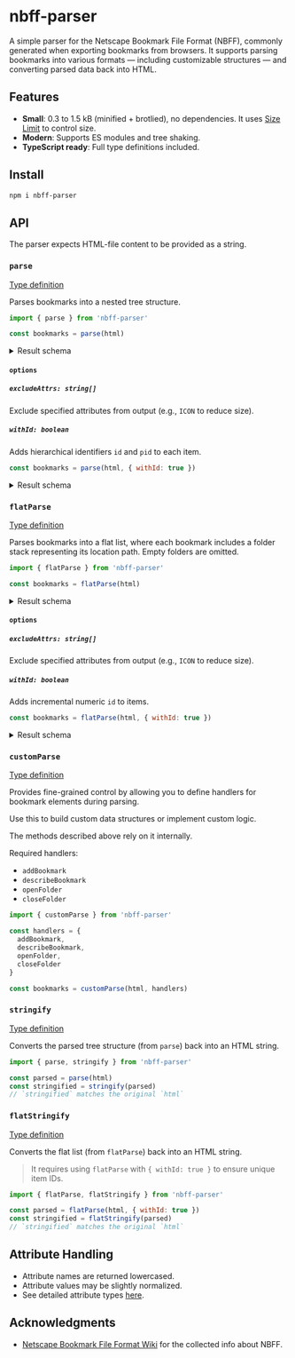 # nbff-parser

A simple parser for the Netscape Bookmark File Format (NBFF), commonly generated when exporting bookmarks from browsers. It supports parsing bookmarks into various formats — including customizable structures — and converting parsed data back into HTML.

## Features

- **Small**: 0.3 to 1.5 kB (minified + brotlied), no dependencies. It uses [Size Limit](https://github.com/ai/size-limit) to control size.
- **Modern**: Supports ES modules and tree shaking.
- **TypeScript ready**: Full type definitions included.

## Install

```sh
npm i nbff-parser
```

## API

The parser expects HTML-file content to be provided as a string.

### `parse`

[Type definition](./types/parse/parse.d.ts)

Parses bookmarks into a nested tree structure.

```js
import { parse } from 'nbff-parser'

const bookmarks = parse(html)
```

<details>
<summary>Result schema</summary>

```json
{
  "title": "Folder",
  "items": [
    {
      "title": "Bookmark"
    },
    {
      "title": "Nested Folder",
      "items": [
        {
          "title": "Another Bookmark"
        }
      ]
    }
  ]
}
```

</details>

#### `options`

##### `excludeAttrs: string[]`

Exclude specified attributes from output (e.g., `ICON` to reduce size).

##### `withId: boolean`

Adds hierarchical identifiers `id` and `pid` to each item.

```js
const bookmarks = parse(html, { withId: true })
```

<details>
<summary>Result schema</summary>

```json
{
  "id": "0",
  "title": "Folder",
  "items": [
    {
      "id": "0.0",
      "pid": "0",
      "title": "Bookmark"
    },
    {
      "id": "0.1",
      "pid": "0",
      "title": "Nested Folder",
      "items": [
        {
          "id": "0.1.0",
          "pid": "0.1",
          "title": "Another Bookmark"
        }
      ]
    }
  ]
}
```

</details>

### `flatParse`

[Type definition](./types/parse/flat-parse.d.ts)

Parses bookmarks into a flat list, where each bookmark includes a folder stack representing its location path. Empty folders are omitted.

```js
import { flatParse } from 'nbff-parser'

const bookmarks = flatParse(html)
```

<details>
<summary>Result schema</summary>

```json
[
  {
    "title": "Bookmark",
    "folder": [
      {
        "title": "Folder"
      }
    ]
  },
  {
    "title": "Another Bookmark",
    "folder": [
      {
        "title": "Folder"
      },
      {
        "title": "Nested Folder"
      }
    ]
  }
]
```

</details>

#### `options`

##### `excludeAttrs: string[]`

Exclude specified attributes from output (e.g., `ICON` to reduce size).

##### `withId: boolean`

Adds incremental numeric `id` to items.

```js
const bookmarks = flatParse(html, { withId: true })
```

<details>
<summary>Result schema</summary>

```json
[
  {
    "id": 1,
    "title": "Bookmark",
    "folder": [
      {
        "id": 0,
        "title": "Folder"
      }
    ]
  },
  {
    "id": 3,
    "title": "Another Bookmark",
    "folder": [
      {
        "id": 0,
        "title": "Folder"
      }
      {
        "id": 2,
        "title": "Nested Folder",
      },
    ]
  }
]
```

</details>

### `customParse`

[Type definition](./types/parse/custom-parse.d.ts)

Provides fine-grained control by allowing you to define handlers for bookmark elements during parsing.

Use this to build custom data structures or implement custom logic.

The methods described above rely on it internally.

Required handlers:

- `addBookmark`
- `describeBookmark`
- `openFolder`
- `closeFolder`

```js
import { customParse } from 'nbff-parser'

const handlers = {
  addBookmark,
  describeBookmark,
  openFolder,
  closeFolder
}

const bookmarks = customParse(html, handlers)
```

### `stringify`

[Type definition](./types/stringify/stringify.d.ts)

Converts the parsed tree structure (from `parse`) back into an HTML string.

```js
import { parse, stringify } from 'nbff-parser'

const parsed = parse(html)
const stringified = stringify(parsed)
// `stringified` matches the original `html`
```

### `flatStringify`

[Type definition](./types/stringify/flat-stringify.d.ts)

Converts the flat list (from `flatParse`) back into an HTML string.

> It requires using `flatParse` with `{ withId: true }` to ensure unique item IDs.

```js
import { flatParse, flatStringify } from 'nbff-parser'

const parsed = flatParse(html, { withId: true })
const stringified = flatStringify(parsed)
// `stringified` matches the original `html`
```

## Attribute Handling

- Attribute names are returned lowercased.
- Attribute values may be slightly normalized.
- See detailed attribute types [here](./types/attrs.d.ts).

## Acknowledgments

- [Netscape Bookmark File Format Wiki](https://github.com/FlyingWolFox/Netscape-Bookmarks-File-Parser/wiki/Netscape-Bookmarks-File-Format) for the collected info about NBFF.
